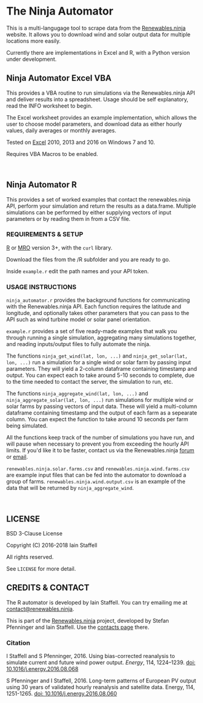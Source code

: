 # The Ninja Automator

This is a multi-langugage tool to scrape data from the [Renewables.ninja](https://www.renewables.ninja/) website.  It allows you to download wind and solar output data for multiple locations more easily.  

Currently there are implementations in Excel and R, with a Python version under development.


## Ninja Automator Excel VBA

This provides a VBA routine to run simulations via the Renewables.ninja API and deliver results into a spreadsheet.  Usage should be self explanatory, read the INFO worksheet to begin.

The Excel worksheet provides an example implementation, which allows the user to choose model parameters, and download data as either hourly values, daily averages or monthly averages.

Tested on [Excel](https://products.office.com/en-gb/excel) 2010, 2013 and 2016 on Windows 7 and 10. 

Requires VBA Macros to be enabled.

<br>


## Ninja Automator R

This provides a set of worked examples that contact the renewables.ninja API, perform your simulation and return the results as a data.frame.  Multiple simulations can be performed by either supplying vectors of input parameters or by reading them in from a CSV file.


### REQUIREMENTS & SETUP

[R](https://www.r-project.org/) or [MRO](https://mran.revolutionanalytics.com/open/) version 3+, with the `curl` library.

Download the files from the /R subfolder and you are ready to go.

Inside `example.r` edit the path names and your API token.


### USAGE INSTRUCTIONS

`ninja_automator.r` provides the background functions for communicating with the Renewables.ninja API.   Each function requires the latitude and longitude, and optionally takes other parameters that you can pass to the API such as wind turbine model or solar panel orientation.

`example.r` provides a set of five ready-made examples that walk you through running a single simulation, aggregating many simulations together, and reading inputs/output files to fully automate the ninja.

The functions `ninja_get_wind(lat, lon, ...)` and `ninja_get_solar(lat, lon, ...)` run a simulation for a single wind or solar farm by passing input parameters.  They will yield a 2-column dataframe containing timestamp and output.  You can expect each to take around 5-10 seconds to complete, due to the time needed to contact the server, the simulation to run, etc.

The functions `ninja_aggregate_wind(lat, lon, ...)` and `ninja_aggregate_solar(lat, lon, ...)` run simulations for multiple wind or solar farms by passing vectors of input data.  These will yield a multi-column dataframe containing timestamp and the output of each farm as a sepearate column.  You can expect the function to take around 10 seconds per farm being simulated.  

All the functions keep track of the number of simulations you have run, and will pause when necessary to prevent you from exceeding the hourly API limits.  If you'd like it to be faster, contact us via the Renewables.ninja [forum](https://community.renewables.ninja/) or [email](https://www.renewables.ninja/about).

`renewables.ninja.solar.farms.csv` and `renewables.ninja.wind.farms.csv` are example input files that can be fed into the automator to download a group of farms.  `renewables.ninja.wind.output.csv` is an example of the data that will be returned by `ninja_aggregate_wind`.

<br>


## LICENSE
BSD 3-Clause License

Copyright (C) 2016-2018 Iain Staffell

All rights reserved.

See `LICENSE` for more detail.



## CREDITS & CONTACT

The R automator is developed by Iain Staffell.  You can try emailing me at contact@renewables.ninja. 

This is part of the [Renewables.ninja](https://renewables.ninja) project, developed by Stefan Pfenninger and Iain Staffell.  Use the [contacts page](https://www.renewables.ninja/about) there.


### Citation

I Staffell and S Pfenninger, 2016.  Using bias-corrected reanalysis to simulate current and future wind power output.  *Energy*, 114, 1224–1239. [doi: 10.1016/j.energy.2016.08.068](https://dx.doi.org/10.1016/j.energy.2016.08.068)

S Pfenninger and I Staffell, 2016. Long-term patterns of European PV output using 30 years of validated hourly reanalysis and satellite data. Energy, 114, 1251-1265.  [doi: 10.1016/j.energy.2016.08.060](https://dx.doi.org/10.1016/j.energy.2016.08.060)
